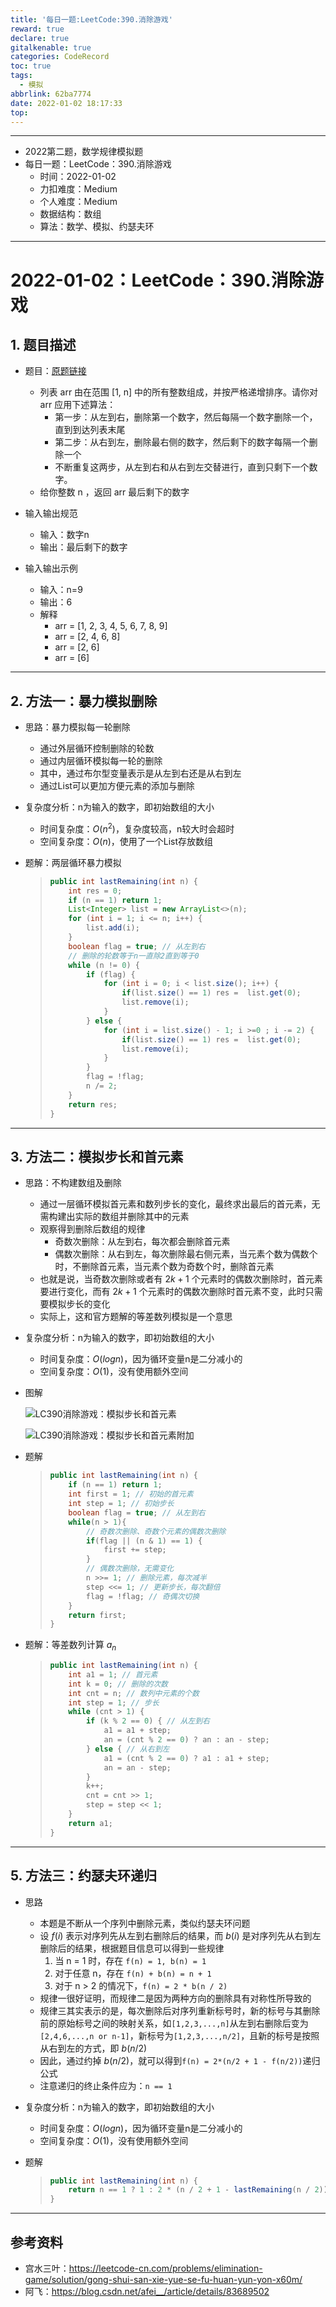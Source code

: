 ```yaml
---
title: '每日一题:LeetCode:390.消除游戏'
reward: true
declare: true
gitalkenable: true
categories: CodeRecord
toc: true
tags:
  - 模拟
abbrlink: 62ba7774
date: 2022-01-02 18:17:33
top:
---
```

---

* 2022第二题，数学规律模拟题
* 每日一题：LeetCode：390.消除游戏
  * 时间：2022-01-02
  * 力扣难度：Medium
  * 个人难度：Medium
  * 数据结构：数组
  * 算法：数学、模拟、约瑟夫环


---

<!-- more -->

# 2022-01-02：LeetCode：390.消除游戏

## 1. 题目描述

* 题目：[原题链接](https://leetcode-cn.com/problems/elimination-game/)

  * 列表 arr 由在范围 [1, n] 中的所有整数组成，并按严格递增排序。请你对 arr 应用下述算法：
    * 第一步：从左到右，删除第一个数字，然后每隔一个数字删除一个，直到到达列表末尾
    * 第二步：从右到左，删除最右侧的数字，然后剩下的数字每隔一个删除一个
    * 不断重复这两步，从左到右和从右到左交替进行，直到只剩下一个数字。
  * 给你整数 n ，返回 arr 最后剩下的数字

* 输入输出规范

  * 输入：数字n
  * 输出：最后剩下的数字

* 输入输出示例

  * 输入：n=9
  * 输出：6
  * 解释
    * arr = [1, 2, 3, 4, 5, 6, 7, 8, 9]
    * arr = [2, 4, 6, 8]
    * arr = [2, 6]
    * arr = [6]
  

---

## 2. 方法一：暴力模拟删除

* 思路：暴力模拟每一轮删除

  * 通过外层循环控制删除的轮数
  * 通过内层循环模拟每一轮的删除
  * 其中，通过布尔型变量表示是从左到右还是从右到左
  * 通过List可以更加方便元素的添加与删除

* 复杂度分析：n为输入的数字，即初始数组的大小

  * 时间复杂度：$O(n^2)$，复杂度较高，n较大时会超时
  * 空间复杂度：$O(n)$，使用了一个List存放数组

* 题解：两层循环暴力模拟

  > ```java
  > public int lastRemaining(int n) {
  >     int res = 0;
  >     if (n == 1) return 1;
  >     List<Integer> list = new ArrayList<>(n);
  >     for (int i = 1; i <= n; i++) {
  >         list.add(i);
  >     }
  >     boolean flag = true; // 从左到右
  >     // 删除的轮数等于n一直除2直到等于0
  >     while (n != 0) {
  >         if (flag) {
  >             for (int i = 0; i < list.size(); i++) {
  >                 if(list.size() == 1) res =  list.get(0);
  >                 list.remove(i);
  >             }
  >         } else {
  >             for (int i = list.size() - 1; i >=0 ; i -= 2) {
  >                 if(list.size() == 1) res =  list.get(0);
  >                 list.remove(i);
  >             }
  >         }
  >         flag = !flag;
  >         n /= 2;
  >     }
  >     return res;
  > }
  > ```

---

## 3. 方法二：模拟步长和首元素

* 思路：不构建数组及删除

  * 通过一层循环模拟首元素和数列步长的变化，最终求出最后的首元素，无需构建出实际的数组并删除其中的元素
  * 观察得到删除后数组的规律
    * 奇数次删除：从左到右，每次都会删除首元素
    * 偶数次删除：从右到左，每次删除最右侧元素，当元素个数为偶数个时，不删除首元素，当元素个数为奇数个时，删除首元素
  * 也就是说，当奇数次删除或者有 $2k+1$ 个元素时的偶数次删除时，首元素要进行变化，而有 $2k+1$ 个元素时的偶数次删除时首元素不变，此时只需要模拟步长的变化
  * 实际上，这和官方题解的等差数列模拟是一个意思

* 复杂度分析：n为输入的数字，即初始数组的大小

  * 时间复杂度：$O(logn)$，因为循环变量n是二分减小的
  * 空间复杂度：$O(1)$，没有使用额外空间

* 图解

  ![LC390消除游戏：模拟步长和首元素](https://gitee.com/chthollists/PicRepo/raw/master/CodeRecord/LC390%E6%B6%88%E9%99%A4%E6%B8%B8%E6%88%8F%EF%BC%9A%E6%A8%A1%E6%8B%9F%E6%AD%A5%E9%95%BF%E5%92%8C%E9%A6%96%E5%85%83%E7%B4%A0.png)

  ![LC390消除游戏：模拟步长和首元素附加](https://gitee.com/chthollists/PicRepo/raw/master/CodeRecord/LC390%E6%B6%88%E9%99%A4%E6%B8%B8%E6%88%8F%EF%BC%9A%E6%A8%A1%E6%8B%9F%E6%AD%A5%E9%95%BF%E5%92%8C%E9%A6%96%E5%85%83%E7%B4%A0%E9%99%84%E5%8A%A0.png)

* 题解

  > ```java
  > public int lastRemaining(int n) {
  >     if (n == 1) return 1;
  >     int first = 1; // 初始的首元素
  >     int step = 1; // 初始步长
  >     boolean flag = true; // 从左到右
  >     while(n > 1){
  >         // 奇数次删除、奇数个元素的偶数次删除
  >         if(flag || (n & 1) == 1) {
  >             first += step;
  >         }
  >         // 偶数次删除，无需变化
  >         n >>= 1; // 删除元素，每次减半
  >         step <<= 1; // 更新步长，每次翻倍
  >         flag = !flag; // 奇偶次切换
  >     }
  >     return first;
  > }
  > ```

* 题解：等差数列计算 $a_n$

  > ```java
  > public int lastRemaining(int n) {
  >     int a1 = 1; // 首元素
  >     int k = 0; // 删除的次数
  >     int cnt = n; // 数列中元素的个数
  >     int step = 1; // 步长
  >     while (cnt > 1) {
  >         if (k % 2 == 0) { // 从左到右
  >             a1 = a1 + step;
  >             an = (cnt % 2 == 0) ? an : an - step;
  >         } else { // 从右到左
  >             a1 = (cnt % 2 == 0) ? a1 : a1 + step;
  >             an = an - step;
  >         }
  >         k++;
  >         cnt = cnt >> 1;
  >         step = step << 1;
  >     }
  >     return a1;
  > }
  > ```

---

## 5. 方法三：约瑟夫环递归

* 思路

  * 本题是不断从一个序列中删除元素，类似约瑟夫环问题
  * 设 $f(i)$ 表示对序列先从左到右删除后的结果，而 $b(i)$ 是对序列先从右到左删除后的结果，根据题目信息可以得到一些规律
    1. 当 n = 1 时，存在 `f(n) = 1, b(n) = 1`
    2. 对于任意 n，存在 `f(n) + b(n) = n + 1`
    3. 对于 n > 2 的情况下，`f(n) = 2 * b(n / 2)`
  * 规律一很好证明，而规律二是因为两种方向的删除具有对称性所导致的
  * 规律三其实表示的是，每次删除后对序列重新标号时，新的标号与其删除前的原始标号之间的映射关系，如`[1,2,3,...,n]`从左到右删除后变为`[2,4,6,...,n or n-1]`，新标号为`[1,2,3,...,n/2]`，且新的标号是按照从右到左的方式，即 $b(n/2)$
  * 因此，通过约掉 $b(n/2)$，就可以得到`f(n) = 2*(n/2 + 1 - f(n/2))`递归公式
  * 注意递归的终止条件应为：`n == 1`

* 复杂度分析：n为输入的数字，即初始数组的大小

  * 时间复杂度：$O(logn)$，因为循环变量n是二分减小的
  * 空间复杂度：$O(1)$，没有使用额外空间

* 题解

  > ```java
  > public int lastRemaining(int n) {
  >     return n == 1 ? 1 : 2 * (n / 2 + 1 - lastRemaining(n / 2));
  > }
  > ```

---

## 参考资料

* 宫水三叶：https://leetcode-cn.com/problems/elimination-game/solution/gong-shui-san-xie-yue-se-fu-huan-yun-yon-x60m/
* 阿飞：https://blog.csdn.net/afei__/article/details/83689502
